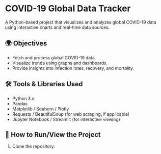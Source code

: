 

# COVID-19 Global Data Tracker

A Python-based project that visualizes and analyzes global COVID-19 data using interactive charts and real-time data sources.

## 🌍 Objectives
- Fetch and process global COVID-19 data.
- Visualize trends using graphs and dashboards.
- Provide insights into infection rates, recovery, and mortality.

## 🛠️ Tools & Libraries Used
- Python 3.x
- Pandas
- Matplotlib / Seaborn / Plotly
- Requests / BeautifulSoup (for web scraping, if applicable)
- Jupyter Notebook / Streamlit (for interactive viewing)

## 🚀 How to Run/View the Project
1. Clone the repository:
